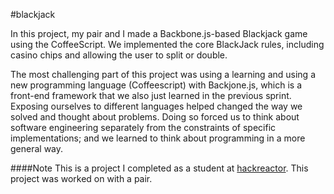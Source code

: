 #blackjack

In this project, my pair and I made a Backbone.js-based Blackjack game using the CoffeeScript. We implemented the core BlackJack rules, including casino chips and allowing the user to split or double.

The most challenging part of this project was using a learning and using a new programming language (Coffeescript) with Backjone.js, which is a front-end framework that we also just learned in the previous sprint. Exposing ourselves to different languages helped changed the way we solved and thought about problems. Doing so forced us to think about software engineering separately from the constraints of specific implementations; and we learned to think about programming in a more general way.

####Note
This is a project I completed as a student at [hackreactor](http://hackreactor.com). This project was worked on with a pair.
